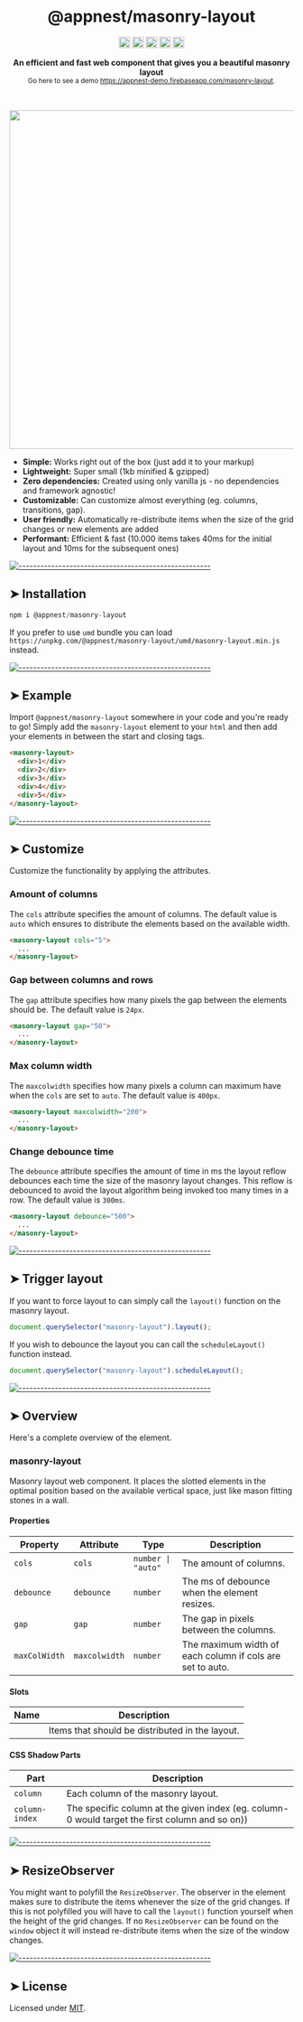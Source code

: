 <h1 align="center">@appnest/masonry-layout</h1>

<p align="center">
		<a href="https://npmcharts.com/compare/@appnest/masonry-layout?minimal=true"><img alt="Downloads per month" src="https://img.shields.io/npm/dm/@appnest/masonry-layout.svg" height="20"/></a>
<a href="https://www.npmjs.com/package/@appnest/masonry-layout"><img alt="NPM Version" src="https://img.shields.io/npm/v/@appnest/masonry-layout.svg" height="20"/></a>
<a href="https://david-dm.org/andreasbm/masonry-layout"><img alt="Dependencies" src="https://img.shields.io/david/andreasbm/masonry-layout.svg" height="20"/></a>
<a href="https://github.com/andreasbm/masonry-layout/graphs/contributors"><img alt="Contributors" src="https://img.shields.io/github/contributors/andreasbm/masonry-layout.svg" height="20"/></a>
<a href="https://www.webcomponents.org/element/@appnest/masonry-layout"><img alt="Published on webcomponents.org" src="https://img.shields.io/badge/webcomponents.org-published-blue.svg" height="20"/></a>
	</p>


<p align="center">
  <b>An efficient and fast web component that gives you a beautiful masonry layout</b></br>
  <sub> Go here to see a demo <a href="https://appnest-demo.firebaseapp.com/masonry-layout">https://appnest-demo.firebaseapp.com/masonry-layout</a>.<sub>
</p>

<br />


<p align="center">
	<img src="https://raw.githubusercontent.com/andreasbm/masonry-layout/master/example.gif" width="600">
</p>

* **Simple:** Works right out of the box (just add it to your markup)
* **Lightweight:** Super small (1kb minified & gzipped)
* **Zero dependencies:** Created using only vanilla js - no dependencies and framework agnostic!
* **Customizable:** Can customize almost everything (eg. columns, transitions, gap).
* **User friendly:** Automatically re-distribute items when the size of the grid changes or new elements are added
* **Performant:** Efficient & fast (10.000 items takes 40ms for the initial layout and 10ms for the subsequent ones)


[![-----------------------------------------------------](https://raw.githubusercontent.com/andreasbm/readme/master/assets/lines/rainbow.png)](#installation)

## ➤ Installation

```javascript
npm i @appnest/masonry-layout
```

If you prefer to use `umd` bundle you can load `https://unpkg.com/@appnest/masonry-layout/umd/masonry-layout.min.js` instead.


[![-----------------------------------------------------](https://raw.githubusercontent.com/andreasbm/readme/master/assets/lines/rainbow.png)](#example)

## ➤ Example

Import `@appnest/masonry-layout` somewhere in your code and you're ready to go! Simply add the `masonry-layout` element to your `html` and then add your elements in between the start and closing tags.

```html
<masonry-layout>
  <div>1</div>
  <div>2</div>
  <div>3</div>
  <div>4</div>
  <div>5</div>
</masonry-layout>
```


[![-----------------------------------------------------](https://raw.githubusercontent.com/andreasbm/readme/master/assets/lines/rainbow.png)](#customize)

## ➤ Customize

Customize the functionality by applying the attributes.

### Amount of columns

The `cols` attribute specifies the amount of columns. The default value is `auto` which ensures to distribute the elements based on the available width.

```html
<masonry-layout cols="5">
  ...
</masonry-layout>
```

### Gap between columns and rows

The `gap` attribute specifies how many pixels the gap between the elements should be. The default value is `24px`.

```html
<masonry-layout gap="50">
  ...
</masonry-layout>
```

### Max column width

The `maxcolwidth` specifies how many pixels a column can maximum have when the `cols` are set to `auto`. The default value is `400px`.

```html
<masonry-layout maxcolwidth="200">
  ...
</masonry-layout>
```

### Change debounce time

The `debounce` attribute specifies the amount of time in ms the layout reflow debounces each time the size of the masonry layout changes. This reflow is debounced to avoid the layout algorithm being invoked too many times in a row. The default value is `300ms`.

```html
<masonry-layout debounce="500">
  ...
</masonry-layout>
```


[![-----------------------------------------------------](https://raw.githubusercontent.com/andreasbm/readme/master/assets/lines/rainbow.png)](#trigger-layout)

## ➤ Trigger layout

If you want to force layout to can simply call the `layout()` function on the masonry layout.

```js
document.querySelector("masonry-layout").layout();
```

If you wish to debounce the layout you can call the `scheduleLayout()` function instead.

```js
document.querySelector("masonry-layout").scheduleLayout();
```


[![-----------------------------------------------------](https://raw.githubusercontent.com/andreasbm/readme/master/assets/lines/rainbow.png)](#overview)

## ➤ Overview

Here's a complete overview of the element.

### masonry-layout

Masonry layout web component. It places the slotted elements in the optimal position based
on the available vertical space, just like mason fitting stones in a wall.

#### Properties

| Property      | Attribute     | Type               | Description                                      |
|---------------|---------------|--------------------|--------------------------------------------------|
| `cols`        | `cols`        | `number \| "auto"` | The amount of columns.                           |
| `debounce`    | `debounce`    | `number`           | The ms of debounce when the element resizes.     |
| `gap`         | `gap`         | `number`           | The gap in pixels between the columns.           |
| `maxColWidth` | `maxcolwidth` | `number`           | The maximum width of each column if cols are set to auto. |

#### Slots

| Name | Description                                     |
|------|-------------------------------------------------|
|      | Items that should be distributed in the layout. |

#### CSS Shadow Parts

| Part           | Description                                      |
|----------------|--------------------------------------------------|
| `column`       | Each column of the masonry layout.               |
| `column-index` | The specific column at the given index (eg. column-0 would target the first column and so on)) |



[![-----------------------------------------------------](https://raw.githubusercontent.com/andreasbm/readme/master/assets/lines/rainbow.png)](#resizeobserver)

## ➤ ResizeObserver

You might want to polyfill the `ResizeObserver`. The observer in the element makes sure to distribute the items whenever the size of the grid changes. If this is not polyfilled you will have to call the `layout()` function yourself when the height of the grid changes. If no `ResizeObserver` can be found on the `window` object it will instead re-distribute items when the size of the window changes.


[![-----------------------------------------------------](https://raw.githubusercontent.com/andreasbm/readme/master/assets/lines/rainbow.png)](#license)

## ➤ License
	
Licensed under [MIT](https://opensource.org/licenses/MIT).

